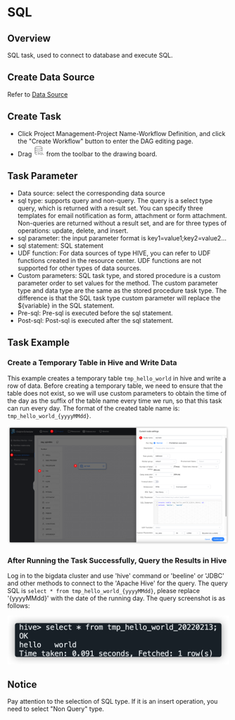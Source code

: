 # SQL

## Overview

SQL task, used to connect to database and execute SQL.

## Create Data Source

Refer to [Data Source](../datasource/introduction.md)

## Create Task

- Click Project Management-Project Name-Workflow Definition, and click the "Create Workflow" button to enter the DAG editing page.
- Drag <img src="/img/tasks/icons/sql.png" width="25"/> from the toolbar to the drawing board.

## Task Parameter

- Data source: select the corresponding data source
- sql type: supports query and non-query. The query is a select type query, which is returned with a result set. You can specify three templates for email notification as form, attachment or form attachment. Non-queries are returned without a result set, and are for three types of operations: update, delete, and insert.
- sql parameter: the input parameter format is key1=value1;key2=value2...
- sql statement: SQL statement
- UDF function: For data sources of type HIVE, you can refer to UDF functions created in the resource center. UDF functions are not supported for other types of data sources.
- Custom parameters: SQL task type, and stored procedure is a custom parameter order to set values for the method. The custom parameter type and data type are the same as the stored procedure task type. The difference is that the SQL task type custom parameter will replace the ${variable} in the SQL statement.
- Pre-sql: Pre-sql is executed before the sql statement.
- Post-sql: Post-sql is executed after the sql statement.

## Task Example

### Create a Temporary Table in Hive and Write Data

This example creates a temporary table `tmp_hello_world` in hive and write a row of data. Before creating a temporary table, we need to ensure that the table does not exist, so we will use custom parameters to obtain the time of the day as the suffix of the table name every time we run, so that this task can run every day. The format of the created table name is: `tmp_hello_world_{yyyyMMdd}`.

![hive-sql](/img/tasks/demo/hive-sql.png)

### After Running the Task Successfully, Query the Results in Hive

Log in to the bigdata cluster and use 'hive' command or 'beeline' or 'JDBC' and other methods to connect to the 'Apache Hive' for the query. The query SQL is `select * from tmp_hello_world_{yyyyMMdd}`, please replace '{yyyyMMdd}' with the date of the running day. The query screenshot is as follows:

![hive-sql](/img/tasks/demo/hive-result.png)

## Notice

Pay attention to the selection of SQL type. If it is an insert operation, you need to select "Non Query" type.
